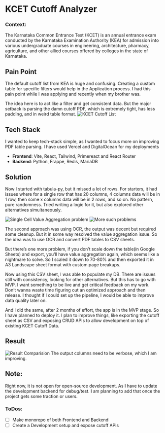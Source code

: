 # KCET Cutoff Analyzer


### Context:
The Karnataka Common Entrance Test (KCET) is an annual entrance exam conducted by the Karnataka Examination Authority (KEA) for admission into various undergraduate courses in engineering, architecture, pharmacy, agriculture, and other allied courses offered by colleges in the state of Karnataka.

## Pain Point

 The default cutoff list from KEA is huge and confusing. Creating a custom table for specific filters would help in the Application process. I had this pain point while I was applying and recently when my brother was.

The idea here is to act like a filter and get consistent data. But the major setback is parsing the damn cutoff PDF, which is extremely tight, has less padding, and in weird table format.
![KCET Cutoff List](https://drive.google.com/uc?id=1UWW6upHLX_mhWY3LRCYsxu0fQ3x8_ki_)

## Tech Stack

I wanted to keep tech-stack simple, as I wanted to focus more on improving PDF table parsing. I have used Vercel and DigitalOcean for my deployments

- **Frontend**: Vite, React, Tailwind, Primereact and React Router
- **Backend**: Python, Frappe, Redis, MariaDB

## Solution

Now I started with tabula-py, but it missed a lot of rows. For starters, it had issues where for a single row that has 20 columns, 4 columns data will be in 1 row, then some x columns data will be in 2 rows, and so on. No pattern, pure randomness. Tried writing a logic for it, but also explored other alternatives simultaneously. 

![Single Cell Value Aggregation problem](https://drive.google.com/uc?id=1NQh2PpMGDsVS1YS-OuwFWzpQHajCVD7b)
![More such problems](https://drive.google.com/uc?id=1xwZqn3xA10RTZO7yppec49gctTHzsfjo)


The second approach was using OCR, the output was decent but required some cleanup. But it in some way resolved the value aggregation issue. So the idea was to use OCR and convert PDF tables to CSV sheets. 

But there’s one more problem, if you don’t scale down the table(in Google Sheets) and export, you’ll have value aggregation again, which seems like a nightmare to solve. So I scaled it down to 70-80% and then exported it in A3 Landscape sheet format with custom page breakups.

Now using this CSV sheet, I was able to populate my DB. There are issues still with consistency, looking for other alternatives. But this has to go with MVP.  I want something to be live and get critical feedback on my work. Don’t wanna waste time figuring out an optimized approach and then release. I thought if I could set up the pipeline, I would be able to improve data quality later on.  

And I did the same, after 2 months of effort, the app is in the MVP stage. So I have planned to deploy it. I plan to improve things, like exporting the cutoff sheet as CSV and exposing CRUD APIs to allow development on top of existing KCET Cutoff Data. 

## Result
![Result Comparision](https://drive.google.com/uc?id=1h0-32-puEMvoHEZzlTvk-PxU2-HcXZUJ)
The output columns need to be verbose, which I am improving.

## Note:

Right now, it is not open for open-source development. As I have to update the development backend for debug/test. I am planning to add that once the project gets some traction or users.

### ToDos:
- [ ] Make monorepo of both Frontend and Backend
- [ ] Create a Development setup and expose cutoff APIs
